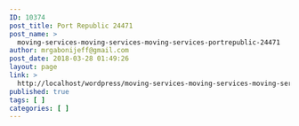 ```yaml
---
ID: 10374
post_title: Port Republic 24471
post_name: >
  moving-services-moving-services-moving-services-portrepublic-24471
author: mrgabonijeff@gmail.com
post_date: 2018-03-28 01:49:26
layout: page
link: >
  http://localhost/wordpress/moving-services-moving-services-moving-services-portrepublic-24471/
published: true
tags: [ ]
categories: [ ]
---
```

